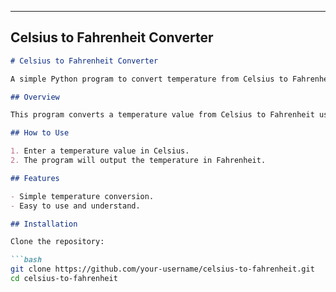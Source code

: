 
---

## **Celsius to Fahrenheit Converter**

```markdown
# Celsius to Fahrenheit Converter

A simple Python program to convert temperature from Celsius to Fahrenheit.

## Overview

This program converts a temperature value from Celsius to Fahrenheit using the formula `F = (C * 9/5) + 32`.

## How to Use

1. Enter a temperature value in Celsius.
2. The program will output the temperature in Fahrenheit.

## Features

- Simple temperature conversion.
- Easy to use and understand.

## Installation

Clone the repository:

```bash
git clone https://github.com/your-username/celsius-to-fahrenheit.git
cd celsius-to-fahrenheit
